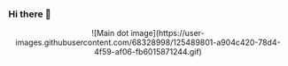 ### Hi there 👋
 <div align=center>
![Main dot image](https://user-images.githubusercontent.com/68328998/125489801-a904c420-78d4-4f59-af06-fb6015871244.gif)
 </div>
 
<!--
**RillA-16/RillA-16** is a ✨ _special_ ✨ repository because its `README.md` (this file) appears on your GitHub profile.

Here are some ideas to get you started:

- 🔭 I’m currently working on ...
- 🌱 I’m currently learning ...
- 👯 I’m looking to collaborate on ...
- 🤔 I’m looking for help with ...
- 💬 Ask me about ...
- 📫 How to reach me: ...
- 😄 Pronouns: ...
- ⚡ Fun fact: ...
-->
